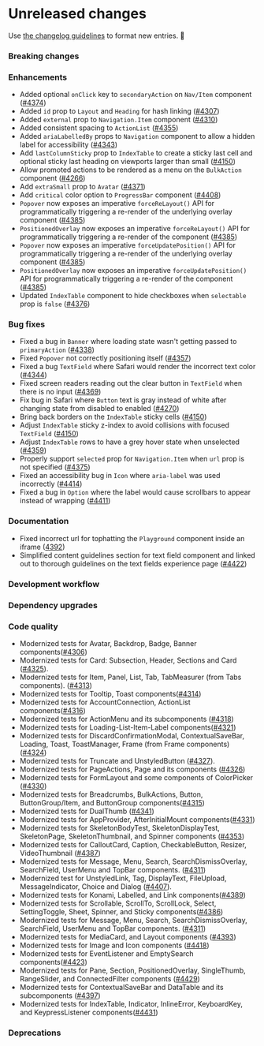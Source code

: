 # Unreleased changes

Use [the changelog guidelines](https://git.io/polaris-changelog-guidelines) to format new entries. 💜

### Breaking changes

### Enhancements

- Added optional `onClick` key to `secondaryAction` on `Nav/Item` component ([#4374](https://github.com/Shopify/polaris-react/pull/4374))
- Added `id` prop to `Layout` and `Heading` for hash linking ([#4307](https://github.com/Shopify/polaris-react/pull/4307))
- Added `external` prop to `Navigation.Item` component ([#4310](https://github.com/Shopify/polaris-react/pull/4310))
- Added consistent spacing to `ActionList` ([#4355](https://github.com/Shopify/polaris-react/pull/4355))
- Added `ariaLabelledBy` props to `Navigation` component to allow a hidden label for accessibility ([#4343](https://github.com/Shopify/polaris-react/pull/4343))
- Add `lastColumnSticky` prop to `IndexTable` to create a sticky last cell and optional sticky last heading on viewports larger than small ([#4150](https://github.com/Shopify/polaris-react/pull/4150))
- Allow promoted actions to be rendered as a menu on the `BulkAction` component ([#4266](https://github.com/Shopify/polaris-react/pull/4266))
- Add `extraSmall` prop to `Avatar` ([#4371](https://github.com/Shopify/polaris-react/pull/4371))
- Add `critical` color option to `ProgressBar` component ([#4408](https://github.com/Shopify/polaris-react/pull/4408))
- `Popover` now exposes an imperative `forceReLayout()` API for programmatically triggering a re-render of the underlying overlay component ([#4385](https://github.com/Shopify/polaris-react/pull/4385))
- `PositionedOverlay` now exposes an imperative `forceReLayout()` API for programmatically triggering a re-render of the component ([#4385](https://github.com/Shopify/polaris-react/pull/4385))
- `Popover` now exposes an imperative `forceUpdatePosition()` API for programmatically triggering a re-render of the underlying overlay component ([#4385](https://github.com/Shopify/polaris-react/pull/4385))
- `PositionedOverlay` now exposes an imperative `forceUpdatePosition()` API for programmatically triggering a re-render of the component ([#4385](https://github.com/Shopify/polaris-react/pull/4385))
- Updated `IndexTable` component to hide checkboxes when `selectable` prop is `false` ([#4376](https://github.com/Shopify/polaris-react/pull/4376))

### Bug fixes

- Fixed a bug in `Banner` where loading state wasn't getting passed to `primaryAction` ([#4338](https://github.com/Shopify/polaris-react/pull/4338))
- Fixed `Popover` not correctly positioning itself ([#4357](https://github.com/Shopify/polaris-react/pull/4357))
- Fixed a bug `TextField` where Safari would render the incorrect text color ([#4344](https://github.com/Shopify/polaris-react/pull/4344))
- Fixed screen readers reading out the clear button in `TextField` when there is no input ([#4369](https://github.com/Shopify/polaris-react/pull/4369))
- Fix bug in Safari where `Button` text is gray instead of white after changing state from disabled to enabled ([#4270](https://github.com/Shopify/polaris-react/pull/4270))
- Bring back borders on the `IndexTable` sticky cells ([#4150](https://github.com/Shopify/polaris-react/pull/4150))
- Adjust `IndexTable` sticky z-index to avoid collisions with focused `TextField` ([#4150](https://github.com/Shopify/polaris-react/pull/4150))
- Adjust `IndexTable` rows to have a grey hover state when unselected ([#4359](https://github.com/Shopify/polaris-react/pull/4359))
- Properly support `selected` prop for `Navigation.Item` when `url` prop is not specified ([#4375](https://github.com/Shopify/polaris-react/pull/4375))
- Fixed an accessibility bug in `Icon` where `aria-label` was used incorrectly ([#4414](https://github.com/Shopify/polaris-react/pull/4414))
- Fixed a bug in `Option` where the label would cause scrollbars to appear instead of wrapping ([#4411](https://github.com/Shopify/polaris-react/pull/4411))

### Documentation

- Fixed incorrect url for tophatting the `Playground` component inside an iframe ([4392](https://github.com/Shopify/polaris-react/pull/4392))
- Simplified content guidelines section for text field component and linked out to thorough guidelines on the text fields experience page ([#4422](https://github.com/Shopify/polaris-react/pull/4422))

### Development workflow

### Dependency upgrades

### Code quality

- Modernized tests for Avatar, Backdrop, Badge, Banner components([#4306](https://github.com/Shopify/polaris-react/pull/4306))
- Modernized tests for Card: Subsection, Header, Sections and Card ([#4325](https://github.com/Shopify/polaris-react/pull/4325)).
- Modernized tests for Item, Panel, List, Tab, TabMeasurer (from Tabs components). ([#4313](https://github.com/Shopify/polaris-react/pull/4313))
- Modernized tests for Tooltip, Toast components([#4314](https://github.com/Shopify/polaris-react/pull/4314))
- Modernized tests for AccountConnection, ActionList components([#4316](https://github.com/Shopify/polaris-react/pull/4316))
- Modernized tests for ActionMenu and its subcomponents ([#4318](https://github.com/Shopify/polaris-react/pull/4318))
- Modernized tests for Loading-List-Item-Label components([#4321](https://github.com/Shopify/polaris-react/pull/4321))
- Modernized tests for DiscardConfirmationModal, ContextualSaveBar, Loading, Toast, ToastManager, Frame (from Frame components) ([#4324](https://github.com/Shopify/polaris-react/pull/4324))
- Modernized tests for Truncate and UnstyledButton ([#4327](https://github.com/Shopify/polaris-react/pull/4327)).
- Modernized tests for PageActions, Page and its components ([#4326](https://github.com/Shopify/polaris-react/pull/4326))
- Modernized tests for FormLayout and some components of ColorPicker ([#4330](https://github.com/Shopify/polaris-react/pull/4330))
- Modernized tests for Breadcrumbs, BulkActions, Button, ButtonGroup/Item, and ButtonGroup components([#4315](https://github.com/Shopify/polaris-react/pull/4315))
- Modernized tests for DualThumb ([#4341](https://github.com/Shopify/polaris-react/pull/4341))
- Modernized tests for AppProvider, AfterInitialMount components([#4331](https://github.com/Shopify/polaris-react/pull/4331))
- Modernized tests for SkeletonBodyTest, SkeletonDisplayTest, SkeletonPage, SkeletonThumbnail, and Spinner components ([#4353](https://github.com/Shopify/polaris-react/pull/4353))
- Modernized tests for CalloutCard, Caption, CheckableButton, Resizer, VideoThumbnail ([#4387](https://github.com/Shopify/polaris-react/pull/4387))
- Modernized tests for Message, Menu, Search, SearchDismissOverlay, SearchField, UserMenu and TopBar components. ([#4311](https://github.com/Shopify/polaris-react/pull/4311))
- Modernized test for UnstyledLink, Tag, DisplayText, FileUpload, MessageIndicator, Choice and Dialog ([#4407](https://github.com/Shopify/polaris-react/pull/4407)).
- Modernized tests for Konami, Labelled, and Link components([#4389](https://github.com/Shopify/polaris-react/pull/4389))
- Modernized tests for Scrollable, ScrollTo, ScrollLock, Select, SettingToggle, Sheet, Spinner, and Sticky components([#4386](https://github.com/Shopify/polaris-react/pull/4386))
- Modernized tests for Message, Menu, Search, SearchDismissOverlay, SearchField, UserMenu and TopBar components. ([#4311](https://github.com/Shopify/polaris-react/pull/4311))
- Modernized tests for MediaCard, and Layout components ([#4393](https://github.com/Shopify/polaris-react/pull/4393))
- Modernized tests for Image and Icon components ([#4418](https://github.com/Shopify/polaris-react/pull/4418))
- Modernized tests for EventListener and EmptySearch components([#4423](https://github.com/Shopify/polaris-react/pull/4423))
- Modernized tests for Pane, Section, PositionedOverlay, SingleThumb, RangeSlider, and ConnectedFilter components ([#4429](https://github.com/Shopify/polaris-react/pull/4429))
- Modernized tests for ContextualSaveBar and DataTable and its subcomponents ([#4397](https://github.com/Shopify/polaris-react/pull/4397))
- Modernized tests for IndexTable, Indicator, InlineError, KeyboardKey, and KeypressListener components([#4431](https://github.com/Shopify/polaris-react/pull/4431))

### Deprecations
